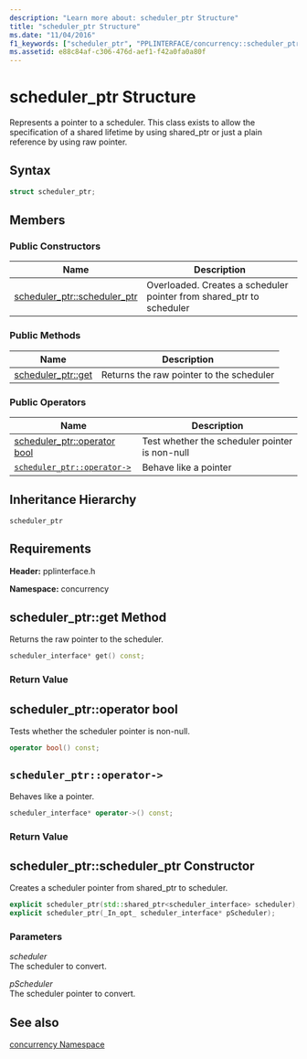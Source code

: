 ```yaml
---
description: "Learn more about: scheduler_ptr Structure"
title: "scheduler_ptr Structure"
ms.date: "11/04/2016"
f1_keywords: ["scheduler_ptr", "PPLINTERFACE/concurrency::scheduler_ptr", "PPLINTERFACE/concurrency::scheduler_ptr::scheduler_ptr::scheduler_ptr", "PPLINTERFACE/concurrency::scheduler_ptr::scheduler_ptr::get", "PPLINTERFACE/concurrency::scheduler_ptr::scheduler_ptr::operator bool"]
ms.assetid: e88c84af-c306-476d-aef1-f42a0fa0a80f
---
```

# scheduler_ptr Structure

Represents a pointer to a scheduler. This class exists to allow the specification of a shared lifetime by using shared_ptr or just a plain reference by using raw pointer.

## Syntax

```cpp
struct scheduler_ptr;
```

## Members

### Public Constructors

|Name|Description|
|----------|-----------------|
|[scheduler_ptr::scheduler_ptr](#ctor)|Overloaded. Creates a scheduler pointer from shared_ptr to scheduler|

### Public Methods

|Name|Description|
|----------|-----------------|
|[scheduler_ptr::get](#get)|Returns the raw pointer to the scheduler|

### Public Operators

|Name|Description|
|----------|-----------------|
|[scheduler_ptr::operator bool](#operator_bool)|Test whether the scheduler pointer is non-null|
|[`scheduler_ptr::operator->`](#operator_ptr)|Behave like a pointer|

## Inheritance Hierarchy

`scheduler_ptr`

## Requirements

**Header:** pplinterface.h

**Namespace:** concurrency

## <a name="get"></a> scheduler_ptr::get Method

Returns the raw pointer to the scheduler.

```cpp
scheduler_interface* get() const;
```

### Return Value

## <a name="operator_bool"></a> scheduler_ptr::operator bool

Tests whether the scheduler pointer is non-null.

```cpp
operator bool() const;
```

## <a name="operator_ptr"></a> `scheduler_ptr::operator->`

Behaves like a pointer.

```cpp
scheduler_interface* operator->() const;
```

### Return Value

## <a name="ctor"></a> scheduler_ptr::scheduler_ptr Constructor

Creates a scheduler pointer from shared_ptr to scheduler.

```cpp
explicit scheduler_ptr(std::shared_ptr<scheduler_interface> scheduler);
explicit scheduler_ptr(_In_opt_ scheduler_interface* pScheduler);
```

### Parameters

*scheduler*<br/>
The scheduler to convert.

*pScheduler*<br/>
The scheduler pointer to convert.

## See also

[concurrency Namespace](concurrency-namespace.md)
